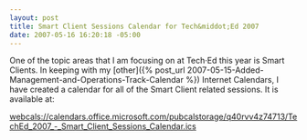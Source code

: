 ```yaml
---
layout: post
title: Smart Client Sessions Calendar for Tech&middot;Ed 2007
date: 2007-05-16 16:20:18 -05:00
---
```


One of the topic areas that I am focusing on at Tech·Ed this year is Smart Clients. In keeping with my [other]({% post_url 2007-05-15-Added-Management-and-Operations-Track-Calendar %}) Internet Calendars, I have created a calendar for all of the Smart Client related sessions. It is available at:

[webcals://calendars.office.microsoft.com/pubcalstorage/q40rvv4z74713/TechEd_2007_-_Smart_Client_Sessions_Calendar.ics](webcals://calendars.office.microsoft.com/pubcalstorage/q40rvv4z74713/TechEd_2007_-_Smart_Client_Sessions_Calendar.ics)
